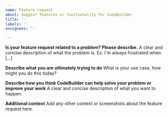 ```yaml
---
name: Feature request
about: Suggest features or functionality for CodeBuilder
title: ''
labels: ''
assignees: ''

---
```


**Is your feature request related to a problem? Please describe.**
A clear and concise description of what the problem is. Ex. I'm always frustrated when [...]

**Describe what you are ultimately trying to do**
What is your use case, how might you do this today?

**Describe how you think CodeBuilder can help solve your problem or improve your work**
A clear and concise description of what you want to happen.

**Additional context**
Add any other context or screenshots about the feature request here.
